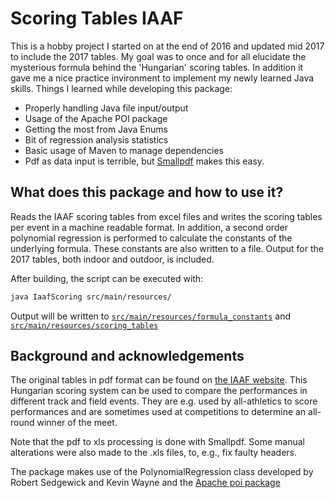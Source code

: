 # Scoring Tables IAAF
This is a hobby project I started on at the end of 2016 and updated mid 2017 to include the 2017 tables. My goal was to once and for all elucidate the mysterious formula behind the 'Hungarian' scoring tables. In addition it gave me a nice practice invironment to implement my newly learned Java skills. Things I learned while developing this package:

 - Properly handling Java file input/output
 - Usage of the Apache POI package
 - Getting the most from Java Enums
 - Bit of regression analysis statistics
 - Basic usage of Maven to manage dependencies
 - Pdf as data input is terrible, but [Smallpdf](http://www.smallpdf.com) makes this easy.

## What does this package and how to use it?
Reads the IAAF scoring tables from excel files and writes the scoring tables per event in a machine readable format.
In addition, a second order polynomial regression is performed to calculate the constants of the underlying formula.
These constants are also written to a file. Output for the 2017 tables, both indoor and outdoor, is included.

After building, the script can be executed with:
```bash
java IaafScoring src/main/resources/
```
Output will be written to [`src/main/resources/formula_constants`](/src/main/resources/constants) and [`src/main/resources/scoring_tables`](/src/main/resources/tables)

## Background and acknowledgements
The original tables in pdf format can be found on [the IAAF website](https://www.iaaf.org/about-iaaf/documents/technical).
This Hungarian scoring system can be used to compare the performances in different track and field events. They are e.g. used by all-athletics to score performances and are sometimes used at competitions to determine an all-round winner of the meet.

Note that the pdf to xls processing is done with Smallpdf. Some manual alterations were also made to the .xls files, to, e.g., fix faulty headers.

The package makes use of the PolynomialRegression class developed by Robert Sedgewick and Kevin Wayne and the [Apache poi package](https://poi.apache.org/)
